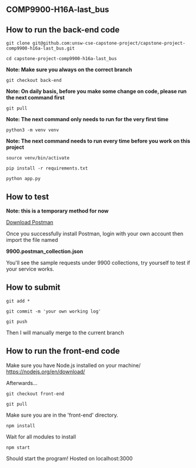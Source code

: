 ## COMP9900-H16A-last_bus



## How to run the back-end code

`git clone git@github.com:unsw-cse-capstone-project/capstone-project-comp9900-h16a-last_bus.git`

`cd capstone-project-comp9900-h16a-last_bus`

**Note: Make sure you always on the correct branch**

`git checkout back-end`

**Note: On daily basis, before you make some change on code, please run the next command first**

`git pull`

**Note: The next command only needs to run for the very first time**

`python3 -m venv venv`

**Note: The next command needs to run every time before you work on this project**

`source venv/bin/activate`

`pip install -r requirements.txt`

`python app.py`


## How to test

**Note: this is a temporary method for now**

[Download Postman](https://www.postman.com/downloads/) 

Once you successfully install Postman, login with your own account then import the file named

**9900.postman_collection.json**

You'll see the sample requests under 9900 collections, try yourself to test if your service works.

## How to submit

`git add *`

`git commit -m 'your own working log'`

`git push`

Then I will manually merge to the current branch

## How to run the front-end code
Make sure you have Node.js installed on your machine/
https://nodejs.org/en/download/

Afterwards...

`git checkout front-end`

`git pull`

Make sure you are in the 'front-end' directory.

`npm install`

Wait for all modules to install

`npm start`

Should start the program! Hosted on localhost:3000

